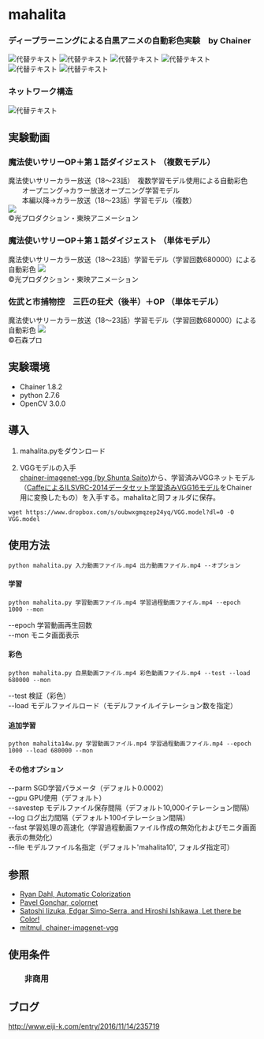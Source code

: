 # mahalita
### ディープラーニングによる白黒アニメの自動彩色実験　by Chainer  


![代替テキスト](./fig/s01.jpg)
![代替テキスト](./fig/s50.jpg)
![代替テキスト](./fig/s45.jpg)
![代替テキスト](fig/sb1.jpg)
![代替テキスト](fig/sb18.jpg)
![代替テキスト](fig/sb17.jpg)

### ネットワーク構造
![代替テキスト](fig/mahalitanet.png)

## 実験動画

###  魔法使いサリーOP＋第１話ダイジェスト （複数モデル）
魔法使いサリーカラー放送（18～23話）　複数学習モデル使用による自動彩色  
　　オープニング→カラー放送オープニング学習モデル  
　　本編以降→カラー放送（18～23話）学習モデル（複数）  
[![](./fig/s1.png)](https://youtu.be/z-HjyQh6nAA)  
©光プロダクション・東映アニメーション



###  魔法使いサリーOP＋第１話ダイジェスト （単体モデル）
魔法使いサリーカラー放送（18～23話）学習モデル（学習回数680000）による自動彩色
[![](./fig/s2.png)](https://youtu.be/V8AjYjXxno0)  
©光プロダクション・東映アニメーション



###  佐武と市捕物控　三匹の狂犬（後半）＋OP （単体モデル）
魔法使いサリーカラー放送（18～23話）学習モデル（学習回数680000）による自動彩色
[![](./fig/s3.png)](https://youtu.be/ocU7x-LTvCw)  
©石森プロ
## 実験環境
* Chainer 1.8.2   
* python 2.7.6
* OpenCV 3.0.0  

## 導入
1. mahalita.pyをダウンロード

2. VGGモデルの入手  
[chainer-imagenet-vgg (by Shunta Saito)](https://github.com/mitmul/chainer-imagenet-vgg)から、学習済みVGGネットモデル（[CaffeによるILSVRC-2014データセット学習済みVGG16モデル](https://gist.github.com/ksimonyan/211839e770f7b538e2d8#file-readme-md)をChainer用に変換したもの）を入手する。mahalitaと同フォルダに保存。  

  ```
 wget https://www.dropbox.com/s/oubwxgmqzep24yq/VGG.model?dl=0 -O VGG.model
 ```

## 使用方法
```
python mahalita.py 入力動画ファイル.mp4 出力動画ファイル.mp4 --オプション
```

#### 学習
```
python mahalita.py 学習動画ファイル.mp4 学習過程動画ファイル.mp4 --epoch 1000 --mon
```
 --epoch 学習動画再生回数  
 --mon モニタ画面表示

#### 彩色
 ```
 python mahalita.py 白黒動画ファイル.mp4 彩色動画ファイル.mp4 --test --load 680000 --mon
 ```
 --test 検証（彩色）  
 --load モデルファイルロード（モデルファイルイテレーション数を指定）

#### 追加学習
 ```
 python mahalita14w.py 学習動画ファイル.mp4 学習過程動画ファイル.mp4 --epoch 1000 --load 680000 --mon
 ```

#### その他オプション
--parm     SGD学習パラメータ（デフォルト0.0002）  
--gpu      GPU使用（デフォルト）  
--savestep モデルファイル保存間隔（デフォルト10,000イテレーション間隔）  
--log      ログ出力間隔（デフォルト100イテレーション間隔）  
--fast     学習処理の高速化（学習過程動画ファイル作成の無効化およびモニタ画面表示の無効化）  
--file     モデルファイル名指定（デフォルト'mahalita10', フォルダ指定可）  

## 参照
* [Ryan Dahl, Automatic Colorization](http://tinyclouds.org/colorize/)
* [Pavel Gonchar, colornet](https://github.com/pavelgonchar/colornet/blob/master/README.md)  
* [Satoshi Iizuka, Edgar Simo-Serra, and Hiroshi Ishikawa, Let there be Color!](http://hi.cs.waseda.ac.jp/~iizuka/projects/colorization/en/)  
* [mitmul, chainer-imagenet-vgg](https://github.com/mitmul/chainer-imagenet-vgg)

## 使用条件
### 　　非商用

## ブログ
http://www.eiji-k.com/entry/2016/11/14/235719

